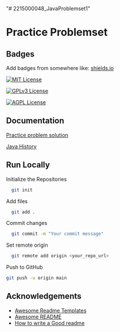 "# 2215000048_JavaProblemset1" 

# Practice Problemset





## Badges

Add badges from somewhere like: [shields.io](https://shields.io/)

[![MIT License](https://img.shields.io/badge/License-MIT-green.svg)](https://choosealicense.com/licenses/mit/)

[![GPLv3 License](https://img.shields.io/badge/License-GPL%20v3-yellow.svg)](https://opensource.org/licenses/)

[![AGPL License](https://img.shields.io/badge/license-AGPL-bluesvg)](http://www.gnu.org/licenses/agpl-3.0)


## Documentation

[Practice problem solution](https://drive.google.com/file/d/19Bubd25V4FnW4C_oUX3FhrtVvIl8NPGW/view?usp=sharing)

[Java History ](https://docs.google.com/document/d/1idzdwq_FpDD-npmt4-BEaeupzBHWhtYoRUZheQ8Kifc/edit?tab=t.0)








## Run Locally

Initialize the Repositories 

```bash
  git init
```

Add files

```bash
  git add .
```

Commit changes

```bash
  git commit -m "Your commit message"
```

Set remote origin

```bash
  git remote add origin <your_repo_url>
```
Push to GitHub

```bash
git push -u origin main
```

## Acknowledgements

 - [Awesome Readme Templates](https://awesomeopensource.com/project/elangosundar/awesome-README-templates)
 - [Awesome README](https://github.com/matiassingers/awesome-readme)
 - [How to write a Good readme](https://bulldogjob.com/news/449-how-to-write-a-good-readme-for-your-github-project)

